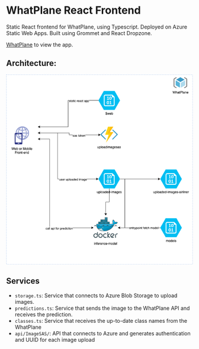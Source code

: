 # WhatPlane React Frontend

Static React frontend for WhatPlane, using Typescript. Deployed on Azure Static
Web Apps. Built using Grommet and React Dropzone.

[WhatPlane](https://whatplaneis.it) to view the app.

## Architecture:

![WhatPlane Architecture](public/images/WhatPlane-Azure.png)

## Services

- `storage.ts`: Service that connects to Azure Blob Storage to upload images.
- `predictions.ts`: Service that sends the image to the WhatPlane API and
  receives the prediction.
- `classes.ts`: Service that receives the up-to-date class names from the
  WhatPlane
- `api/ImageSAS/`: API that connects to Azure and generates authentication and
  UUID for each image upload
